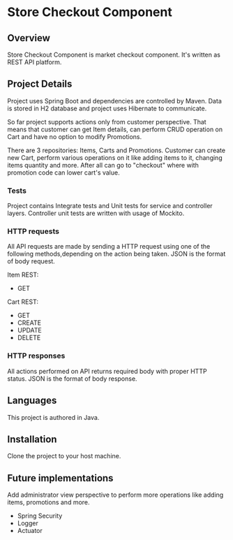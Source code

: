 # Store Checkout Component

## Overview

Store Checkout Component is market checkout component.
It's written as REST API platform.

## Project Details

Project uses Spring Boot and dependencies are controlled by Maven.
Data is stored in H2 database and project uses Hibernate to communicate.

So far project supports actions only from customer perspective. That means that customer can get Item details, can perform CRUD operation on Cart and have no option to modify Promotions.

There are 3 repositories: Items, Carts and Promotions.
Customer can create new Cart, perform various operations on it like adding items to it, changing items quantity and more. After all can go to "checkout" where with promotion code can lower cart's value.

### Tests

Project contains Integrate tests and Unit tests for service and controller layers.
Controller unit tests are written with usage of Mockito.

### HTTP requests

All API requests are made by sending a HTTP request using one of the following methods,depending on the action being taken. JSON is the format of body request.

Item REST:
* GET

Cart REST:
* GET
* CREATE
* UPDATE
* DELETE

### HTTP responses

All actions performed on API returns required body with proper HTTP status.
JSON is the format of body response.

## Languages

This project is authored in Java.

## Installation

Clone the project to your host machine.

## Future implementations

Add administrator view perspective to perform more operations like adding items, promotions and more.

* Spring Security
* Logger
* Actuator